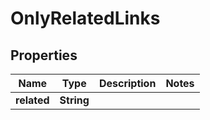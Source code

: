 # OnlyRelatedLinks

## Properties
Name | Type | Description | Notes
------------ | ------------- | ------------- | -------------
**related** | **String** |  | 
